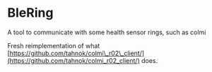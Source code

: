 # BleRing

A tool to communicate with some health sensor rings, such as colmi

Fresh reimplementation of what
[https://github.com/tahnok/colmi\_r02\_client/](https://github.com/tahnok/colmi_r02_client/)
does.
